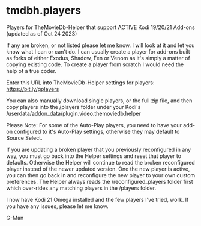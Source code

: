 # tmdbh.players

Players for TheMovieDb-Helper that support ACTIVE Kodi 19/20/21 Add-ons (updated as of Oct 24 2023) 

If any are broken, or not listed please let me know. I will look at it and let you know what I can or can't do. 
I can usually create a player for add-ons built as forks of either Exodus, Shadow, Fen or Venom as it's simply a matter of copying existing code. To create a player from scratch I would need the help of a true coder.

Enter this URL into TheMovieDb-Helper settings for players: https://bit.ly/gplayers

You can also manually download single players, or the full zip file, and then copy players into the /players folder under your Kodi's /userdata/addon_data/plugin.video.themoviedb.helper 

Please Note: For some of the Auto-Play players, you need to have your add-on configured to it's Auto-Play settings, otherwise they may default to Source Select.

If you are updating a broken player that you previously reconfigured in any way, you must go back into the Helper settings and reset that player to defaults. Otherwise the Helper will continue to read the broken reconfigured player instead of the newer updated version. One the new player is active, you can then go back in and reconfigure the new player to your own custom preferences. The Helper always reads the /reconfigured_players folder first which over-rides any matching players in the /players folder. 

I now have Kodi 21 Omega installed and the few players I've tried, work. If you have any issues, please let me know.

G-Man